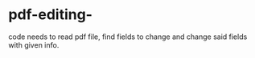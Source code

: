 # pdf-editing-
code needs to read pdf file, find fields to change and change said fields with given info. 
